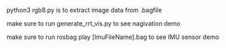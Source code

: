python3 rgb8.py is to extract image data from .bagfile

make sure to run generate_rrt_vis.py to see nagivation demo

make sure to run rosbag play [ImuFileName].bag to see IMU sensor demo
